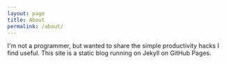 ```yaml
---
layout: page
title: About
permalink: /about/
---
```


I'm not a programmer, but wanted to share the simple productivity hacks I find useful. This site is a static blog running on Jekyll on GitHub Pages.